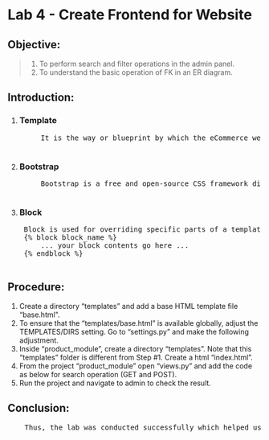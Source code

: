 # **Lab 4 - Create Frontend for Website**

## **Objective:**
> 1. To perform search and filter operations in the admin panel. 
> 2. To understand the basic operation of FK in an ER diagram.

## **Introduction:**

1. ### **Template**
    <pre>
        It is the way or blueprint by which the eCommerce website needs to be built. It specifies the working areas for the blocks to be fit into according to the respective tasks.
    </pre>

2. ### **Bootstrap**
    <pre>
        Bootstrap is a free and open-source CSS framework directed at responsive, mobile-first front-end web development. It contains CSS- and JavaScript-based design templates for typography, forms, buttons, navigation, and other interface components.
    </pre>

3. ### **Block**
    <pre>
    Block is used for overriding specific parts of a template. In your case, you have a block named content and this is supposed to be overridden by children that inherit from this template. That's where the power of the templates comes from in a sense.
    {% block block_name %}
        ... your block contents go here ...
    {% endblock %}
    </pre>

## **Procedure:**

1. Create a directory “templates” and add a base HTML template file “base.html".
2. To ensure that the “templates/base.html” is available globally, adjust the
TEMPLATES/DIRS setting. Go to “settings.py” and make the following adjustment.
3. Inside “product_module”, create a directory “templates”. Note that this “templates” folder is different from Step #1. Create a html “index.html”.
4. From the project “product_module” open “views.py” and add the code as below for search operation (GET and POST).
5. Run the project and navigate to admin to check the result.

## **Conclusion:**
<pre>
    Thus, the lab was conducted successfully which helped us to learn more about the use of Bootstrap and all the interactive interfaces to be used in the user-panel. We also learned to display the product’s image, use filters and search, help the user to input the products, category and brands directly from the user interface via the Admin url link.
</pre>